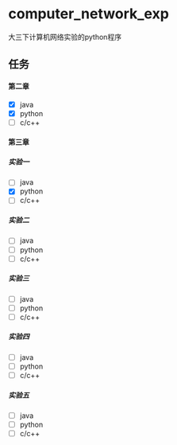 # computer_network_exp
大三下计算机网络实验的python程序

## 任务
#### 第二章

- [x] java
- [x] python
- [ ] c/c++

#### 第三章

##### 实验一

- [ ] java
- [x] python
- [ ] c/c++

##### 实验二

- [ ] java
- [ ] python
- [ ] c/c++

##### 实验三

- [ ] java
- [ ] python
- [ ] c/c++

##### 实验四

- [ ] java
- [ ] python
- [ ] c/c++

##### 实验五

- [ ] java
- [ ] python
- [ ] c/c++
